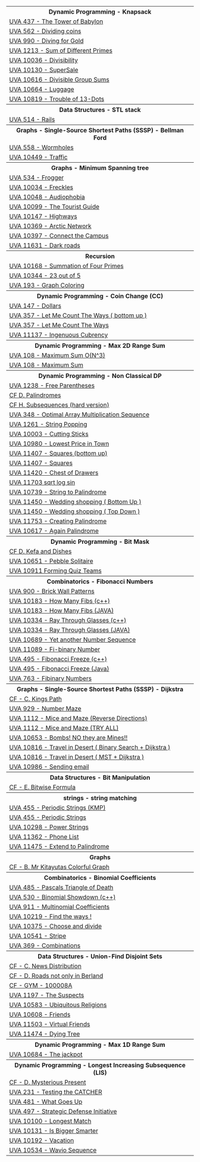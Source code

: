 <html>
<body>
<table><tr>
<th>
Dynamic Programming - Knapsack
</th>
</tr>
<tr>
<td>
<a href="https://github.com/Ehab-Fawzy/Competitive-Programming/blob/master/Solving%20Paradigms/Dynamic%20Programming/Knapsack/UVA%20%20437%20-%20The%20Tower%20of%20Babylon.txt"> UVA  437 - The Tower of Babylon</a>
</td>
</tr>
<tr>
<td>
<a href="https://github.com/Ehab-Fawzy/Competitive-Programming/blob/master/Solving%20Paradigms/Dynamic%20Programming/Knapsack/UVA%20%20562%20-%20Dividing%20coins.txt"> UVA  562 - Dividing coins</a>
</td>
</tr>
<tr>
<td>
<a href="https://github.com/Ehab-Fawzy/Competitive-Programming/blob/master/Solving%20Paradigms/Dynamic%20Programming/Knapsack/UVA%20%20990%20-%20Diving%20for%20Gold.txt"> UVA  990 - Diving for Gold</a>
</td>
</tr>
<tr>
<td>
<a href="https://github.com/Ehab-Fawzy/Competitive-Programming/blob/master/Solving%20Paradigms/Dynamic%20Programming/Knapsack/UVA%20%201213%20-%20Sum%20of%20Different%20Primes.txt"> UVA  1213 - Sum of Different Primes</a>
</td>
</tr>
<tr>
<td>
<a href="https://github.com/Ehab-Fawzy/Competitive-Programming/blob/master/Solving%20Paradigms/Dynamic%20Programming/Knapsack/UVA%20%2010036%20-%20Divisibility.txt"> UVA  10036 - Divisibility</a>
</td>
</tr>
<tr>
<td>
<a href="https://github.com/Ehab-Fawzy/Competitive-Programming/blob/master/Solving%20Paradigms/Dynamic%20Programming/Knapsack/UVA%20%2010130%20-%20SuperSale.txt"> UVA  10130 - SuperSale</a>
</td>
</tr>
<tr>
<td>
<a href="https://github.com/Ehab-Fawzy/Competitive-Programming/blob/master/Solving%20Paradigms/Dynamic%20Programming/Knapsack/UVA%20%2010616%20-%20Divisible%20Group%20Sums.txt"> UVA  10616 - Divisible Group Sums</a>
</td>
</tr>
<tr>
<td>
<a href="https://github.com/Ehab-Fawzy/Competitive-Programming/blob/master/Solving%20Paradigms/Dynamic%20Programming/Knapsack/UVA%20%2010664%20-%20Luggage.txt"> UVA  10664 - Luggage</a>
</td>
</tr>
<tr>
<td>
<a href="https://github.com/Ehab-Fawzy/Competitive-Programming/blob/master/Solving%20Paradigms/Dynamic%20Programming/Knapsack/UVA%20%2010819%20-%20Trouble%20of%2013-Dots.txt"> UVA  10819 - Trouble of 13-Dots</a>
</td>
</tr>
<tr>
<th>
Data Structures - STL stack
</th>
</tr>
<tr>
<td>
<a href="https://github.com/Ehab-Fawzy/Competitive-Programming/blob/master/Data%20Structures/STL%20stack/UVA%20%20514%20-%20Rails.txt"> UVA  514 - Rails</a>
</td>
</tr>
<tr>
<th>
Graphs - Single-Source Shortest Paths (SSSP) -  Bellman Ford
</th>
</tr>
<tr>
<td>
<a href="https://github.com/Ehab-Fawzy/Competitive-Programming/blob/master/Graphs/Single-Source%20Shortest%20Paths%20(SSSP)/On%20Weighted%20Graph%20%5B%20Bellman%20Ford%20%5D/UVA%20%20558%20-%20Wormholes.txt"> UVA  558 - Wormholes</a>
</td>
</tr>
<tr>
<td>
<a href="https://github.com/Ehab-Fawzy/Competitive-Programming/blob/master/Graphs/Single-Source%20Shortest%20Paths%20(SSSP)/On%20Weighted%20Graph%20%5B%20Bellman%20Ford%20%5D/UVA%20%2010449%20-%20Traffic%20.txt"> UVA  10449 - Traffic </a>
</td>
</tr>
<tr>
<th>
Graphs - Minimum Spanning tree
</th>
</tr>
<tr>
<td>
<a href="https://github.com/Ehab-Fawzy/Competitive-Programming/blob/master/Graphs/Minimum%20Spanning%20tree/UVA%20%20534%20-%20Frogger.txt"> UVA  534 - Frogger</a>
</td>
</tr>
<tr>
<td>
<a href="https://github.com/Ehab-Fawzy/Competitive-Programming/blob/master/Graphs/Minimum%20Spanning%20tree/UVA%20%2010034%20-%20Freckles.txt"> UVA  10034 - Freckles</a>
</td>
</tr>
<tr>
<td>
<a href="https://github.com/Ehab-Fawzy/Competitive-Programming/blob/master/Graphs/Minimum%20Spanning%20tree/UVA%20%2010048%20-%20Audiophobia.txt"> UVA  10048 - Audiophobia</a>
</td>
</tr>
<tr>
<td>
<a href="https://github.com/Ehab-Fawzy/Competitive-Programming/blob/master/Graphs/Minimum%20Spanning%20tree/UVA%20%2010099%20-%20The%20Tourist%20Guide.txt"> UVA  10099 - The Tourist Guide</a>
</td>
</tr>
<tr>
<td>
<a href="https://github.com/Ehab-Fawzy/Competitive-Programming/blob/master/Graphs/Minimum%20Spanning%20tree/UVA%20%2010147%20-%20Highways.txt"> UVA  10147 - Highways</a>
</td>
</tr>
<tr>
<td>
<a href="https://github.com/Ehab-Fawzy/Competitive-Programming/blob/master/Graphs/Minimum%20Spanning%20tree/UVA%20%2010369%20-%20Arctic%20Network.txt"> UVA  10369 - Arctic Network</a>
</td>
</tr>
<tr>
<td>
<a href="https://github.com/Ehab-Fawzy/Competitive-Programming/blob/master/Graphs/Minimum%20Spanning%20tree/UVA%20%2010397%20-%20Connect%20the%20Campus.txt"> UVA  10397 - Connect the Campus</a>
</td>
</tr>
<tr>
<td>
<a href="https://github.com/Ehab-Fawzy/Competitive-Programming/blob/master/Graphs/Minimum%20Spanning%20tree/UVA%20%2011631%20-%20Dark%20roads.txt"> UVA  11631 - Dark roads</a>
</td>
</tr>
<tr>
<th>
Recursion
</th>
</tr>
<tr>
<td>
<a href="https://github.com/Ehab-Fawzy/Competitive-Programming/blob/master/Solving%20Paradigms/Recursion/UVA%20%2010168%20-%20Summation%20of%20Four%20Primes.txt"> UVA  10168 - Summation of Four Primes</a>
</td>
</tr>
<tr>
<td>
<a href="https://github.com/Ehab-Fawzy/Competitive-Programming/blob/master/Solving%20Paradigms/Recursion/UVA%20%2010344%20-%2023%20out%20of%205%20.txt"> UVA  10344 - 23 out of 5 </a>
</td>
</tr>
<tr>
<td>
<a href="https://github.com/Ehab-Fawzy/Competitive-Programming/blob/master/Solving%20Paradigms/Recursion/UVA%20193%20-%20Graph%20Coloring.txt"> UVA 193 - Graph Coloring</a>
</td>
</tr>
<tr>
<th>
Dynamic Programming - Coin Change (CC)
</th>
</tr>
<tr>
<td>
<a href="https://github.com/Ehab-Fawzy/Competitive-Programming/blob/master/Solving%20Paradigms/Dynamic%20Programming/Coin%20Change%20(CC)/UVA%20%20147%20-%20Dollars.txt"> UVA  147 - Dollars</a>
</td>
</tr>
<tr>
<td>
<a href="https://github.com/Ehab-Fawzy/Competitive-Programming/blob/master/Solving%20Paradigms/Dynamic%20Programming/Coin%20Change%20(CC)/UVA%20%20357%20-%20Let%20Me%20Count%20The%20Ways%20(%20bottom%20up%20).txt"> UVA  357 - Let Me Count The Ways ( bottom up )</a>
</td>
</tr>
<tr>
<td>
<a href="https://github.com/Ehab-Fawzy/Competitive-Programming/blob/master/Solving%20Paradigms/Dynamic%20Programming/Coin%20Change%20(CC)/UVA%20%20357%20-%20Let%20Me%20Count%20The%20Ways.txt"> UVA  357 - Let Me Count The Ways</a>
</td>
</tr>
<tr>
<td>
<a href="https://github.com/Ehab-Fawzy/Competitive-Programming/blob/master/Solving%20Paradigms/Dynamic%20Programming/Coin%20Change%20(CC)/UVA%20%2011137%20-%20Ingenuous%20Cubrency.txt"> UVA  11137 - Ingenuous Cubrency</a>
</td>
</tr>
<tr>
<th>
Dynamic Programming - Max 2D Range Sum
</th>
</tr>
<tr>
<td>
<a href="https://github.com/Ehab-Fawzy/Competitive-Programming/blob/master/Solving%20Paradigms/Dynamic%20Programming/Max%202D%20Range%20Sum/UVA%20%20108%20-%20Maximum%20Sum%20O(N%5E3).txt"> UVA  108 - Maximum Sum O(N^3)</a>
</td>
</tr>
<tr>
<td>
<a href="https://github.com/Ehab-Fawzy/Competitive-Programming/blob/master/Solving%20Paradigms/Dynamic%20Programming/Max%202D%20Range%20Sum/UVA%20%20108%20-%20Maximum%20Sum.txt"> UVA  108 - Maximum Sum</a>
</td>
</tr>
<tr>
<th>
Dynamic Programming - Non Classical DP
</th>
</tr>
<tr>
<td>
<a href="https://github.com/Ehab-Fawzy/Competitive-Programming/blob/master/Solving%20Paradigms/Dynamic%20Programming/Non%20Classical%20DP/Advance%20DP/UVA%20%201238%20-%20Free%20Parentheses.txt"> UVA  1238 - Free Parentheses</a>
</td>
</tr>
<tr>
<td>
<a href="https://github.com/Ehab-Fawzy/Competitive-Programming/blob/master/Solving%20Paradigms/Dynamic%20Programming/Non%20Classical%20DP/The%20Easier%20Ones/CF%20%20D.%20Palindromes.txt"> CF  D. Palindromes</a>
</td>
</tr>
<tr>
<td>
<a href="https://github.com/Ehab-Fawzy/Competitive-Programming/blob/master/Solving%20Paradigms/Dynamic%20Programming/Non%20Classical%20DP/The%20Easier%20Ones/CF%20%20H.%20Subsequences%20(hard%20version).txt"> CF  H. Subsequences (hard version)</a>
</td>
</tr>
<tr>
<td>
<a href="https://github.com/Ehab-Fawzy/Competitive-Programming/blob/master/Solving%20Paradigms/Dynamic%20Programming/Non%20Classical%20DP/The%20Easier%20Ones/UVA%20%20348%20-%20Optimal%20Array%20Multiplication%20Sequence.txt"> UVA  348 - Optimal Array Multiplication Sequence</a>
</td>
</tr>
<tr>
<td>
<a href="https://github.com/Ehab-Fawzy/Competitive-Programming/blob/master/Solving%20Paradigms/Dynamic%20Programming/Non%20Classical%20DP/The%20Easier%20Ones/UVA%20%201261%20-%20String%20Popping.txt"> UVA  1261 - String Popping</a>
</td>
</tr>
<tr>
<td>
<a href="https://github.com/Ehab-Fawzy/Competitive-Programming/blob/master/Solving%20Paradigms/Dynamic%20Programming/Non%20Classical%20DP/The%20Easier%20Ones/UVA%20%2010003%20-%20Cutting%20Sticks.txt"> UVA  10003 - Cutting Sticks</a>
</td>
</tr>
<tr>
<td>
<a href="https://github.com/Ehab-Fawzy/Competitive-Programming/blob/master/Solving%20Paradigms/Dynamic%20Programming/Non%20Classical%20DP/The%20Easier%20Ones/UVA%20%2010980%20-%20Lowest%20Price%20in%20Town.txt"> UVA  10980 - Lowest Price in Town</a>
</td>
</tr>
<tr>
<td>
<a href="https://github.com/Ehab-Fawzy/Competitive-Programming/blob/master/Solving%20Paradigms/Dynamic%20Programming/Non%20Classical%20DP/The%20Easier%20Ones/UVA%20%2011407%20-%20Squares%20(bottom%20up).txt"> UVA  11407 - Squares (bottom up)</a>
</td>
</tr>
<tr>
<td>
<a href="https://github.com/Ehab-Fawzy/Competitive-Programming/blob/master/Solving%20Paradigms/Dynamic%20Programming/Non%20Classical%20DP/The%20Easier%20Ones/UVA%20%2011407%20-%20Squares.txt"> UVA  11407 - Squares</a>
</td>
</tr>
<tr>
<td>
<a href="https://github.com/Ehab-Fawzy/Competitive-Programming/blob/master/Solving%20Paradigms/Dynamic%20Programming/Non%20Classical%20DP/The%20Easier%20Ones/UVA%20%2011420%20-%20Chest%20of%20Drawers.txt"> UVA  11420 - Chest of Drawers</a>
</td>
</tr>
<tr>
<td>
<a href="https://github.com/Ehab-Fawzy/Competitive-Programming/blob/master/Solving%20Paradigms/Dynamic%20Programming/Non%20Classical%20DP/The%20Easier%20Ones/UVA%20%2011703%20sqrt%20log%20sin.txt"> UVA  11703 sqrt log sin</a>
</td>
</tr>
<tr>
<td>
<a href="https://github.com/Ehab-Fawzy/Competitive-Programming/blob/master/Solving%20Paradigms/Dynamic%20Programming/Problems%20Solutions/UVA%20%2010739%20-%20String%20to%20Palindrome.txt"> UVA  10739 - String to Palindrome</a>
</td>
</tr>
<tr>
<td>
<a href="https://github.com/Ehab-Fawzy/Competitive-Programming/blob/master/Solving%20Paradigms/Dynamic%20Programming/Problems%20Solutions/UVA%20%2011450%20-%20Wedding%20shopping%20(%20Bottom%20Up%20).txt"> UVA  11450 - Wedding shopping ( Bottom Up )</a>
</td>
</tr>
<tr>
<td>
<a href="https://github.com/Ehab-Fawzy/Competitive-Programming/blob/master/Solving%20Paradigms/Dynamic%20Programming/Problems%20Solutions/UVA%20%2011450%20-%20Wedding%20shopping%20(%20Top%20%20Down%20).txt"> UVA  11450 - Wedding shopping ( Top  Down )</a>
</td>
</tr>
<tr>
<td>
<a href="https://github.com/Ehab-Fawzy/Competitive-Programming/blob/master/Solving%20Paradigms/Dynamic%20Programming/Problems%20Solutions/UVA%20%2011753%20-%20Creating%20Palindrome.txt"> UVA 11753 - Creating Palindrome</a>
</td>
</tr>
<tr>
<td>
<a href="https://onlinejudge.org/index.php?option=com_onlinejudge&Itemid=8&page=show_problem&problem=1558"> UVA 10617 - Again Palindrome</a>
</td>
</tr>
<tr>
<th>
Dynamic Programming - Bit Mask
</th>
</tr>
<tr>
<td>
<a href="https://github.com/Ehab-Fawzy/Competitive-Programming/blob/master/Solving%20Paradigms/Dynamic%20Programming/Bit%20Mask/CF%20%20D.%20Kefa%20and%20Dishes.txt"> CF  D. Kefa and Dishes</a>
</td>
</tr>
<tr>
<td>
<a href="https://github.com/Ehab-Fawzy/Competitive-Programming/blob/master/Solving%20Paradigms/Dynamic%20Programming/Bit%20Mask/UVA%20%2010651%20-%20Pebble%20Solitaire.txt"> UVA  10651 - Pebble Solitaire</a>
</td>
</tr>
<tr>
<td>
<a href="https://github.com/Ehab-Fawzy/Competitive-Programming/blob/master/Solving%20Paradigms/Dynamic%20Programming/Bit%20Mask/UVA%20%2010911%20Forming%20Quiz%20Teams.txt"> UVA  10911 Forming Quiz Teams</a>
</td>
</tr>
<tr>
<th>
Combinatorics - Fibonacci Numbers
</th>
</tr>
<tr>
<td>
<a href="https://github.com/Ehab-Fawzy/Competitive-Programming/blob/master/Mathematics/Combinatorics/Fibonacci%20Numbers/UVA%20%20900%20-%20Brick%20Wall%20Patterns.txt"> UVA  900 - Brick Wall Patterns</a>
</td>
</tr>
<tr>
<td>
<a href="https://github.com/Ehab-Fawzy/Competitive-Programming/blob/master/Mathematics/Combinatorics/Fibonacci%20Numbers/UVA%20%2010183%20-%20How%20Many%20Fibs%20(c%2B%2B).txt"> UVA  10183 - How Many Fibs (c++)</a>
</td>
</tr>
<tr>
<td>
<a href="https://github.com/Ehab-Fawzy/Competitive-Programming/blob/master/Mathematics/Combinatorics/Fibonacci%20Numbers/UVA%20%2010334%20-%20Ray%20Through%20Glasses%20(JAVA).txt"> UVA  10183 - How Many Fibs (JAVA)</a>
</td>
</tr>
<tr>
<td>
<a href="https://github.com/Ehab-Fawzy/Competitive-Programming/blob/master/Mathematics/Combinatorics/Fibonacci%20Numbers/UVA%20%2010334%20-%20Ray%20Through%20Glasses%20(c%2B%2B).txt"> UVA  10334 - Ray Through Glasses (c++)</a>
</td>
</tr>
<tr>
<td>
<a href="https://github.com/Ehab-Fawzy/Competitive-Programming/blob/master/Mathematics/Combinatorics/Fibonacci%20Numbers/UVA%20%2010334%20-%20Ray%20Through%20Glasses%20(JAVA).txt"> UVA  10334 - Ray Through Glasses (JAVA)</a>
</td>
</tr>
<tr>
<td>
<a href="https://github.com/Ehab-Fawzy/Competitive-Programming/blob/master/Mathematics/Combinatorics/Fibonacci%20Numbers/UVA%20%2010689%20-%20Yet%20another%20Number%20Sequence.txt"> UVA  10689 - Yet another Number Sequence</a>
</td>
</tr>
<tr>
<td>
<a href="https://github.com/Ehab-Fawzy/Competitive-Programming/blob/master/Mathematics/Combinatorics/Fibonacci%20Numbers/UVA%20%2011089%20-%20Fi-binary%20Number.txt"> UVA  11089 - Fi-binary Number</a>
</td>
</tr>
<tr>
<td>
<a href="https://github.com/Ehab-Fawzy/Competitive-Programming/blob/master/Mathematics/Combinatorics/Fibonacci%20Numbers/UVA%20495%20-%20Fibonacci%20Freeze%20(c%2B%2B).txt"> UVA 495 - Fibonacci Freeze (c++)</a>
</td>
</tr>
<tr>
<td>
<a href="https://github.com/Ehab-Fawzy/Competitive-Programming/blob/master/Mathematics/Combinatorics/Fibonacci%20Numbers/UVA%20495%20-%20Fibonacci%20Freeze%20(Java).txt"> UVA 495 - Fibonacci Freeze (Java)</a>
</td>
</tr>
<tr>
<td>
<a href="https://github.com/Ehab-Fawzy/Competitive-Programming/blob/master/Mathematics/Combinatorics/Fibonacci%20Numbers/UVA%20763%20-%20Fibinary%20Numbers.txt"> UVA 763 - Fibinary Numbers</a>
</td>
</tr>
<tr>
<th>
Graphs - Single-Source Shortest Paths (SSSP) -  Dijkstra
</th>
</tr>
<tr>
<td>
<a href="https://github.com/Ehab-Fawzy/Competitive-Programming/blob/master/Graphs/Single-Source%20Shortest%20Paths%20(SSSP)/On%20Weighted%20Graph%20%5B%20Dijkstra%20%5D/CF%20-%20C.%20Kings%20Path.txt"> CF - C. Kings Path</a>
</td>
</tr>
<tr>
<td>
<a href="https://github.com/Ehab-Fawzy/Competitive-Programming/blob/master/Graphs/Single-Source%20Shortest%20Paths%20(SSSP)/On%20Weighted%20Graph%20%5B%20Dijkstra%20%5D/UVA%20%20929%20-%20Number%20Maze.txt"> UVA  929 - Number Maze</a>
</td>
</tr>
<tr>
<td>
<a href="https://github.com/Ehab-Fawzy/Competitive-Programming/blob/master/Graphs/Single-Source%20Shortest%20Paths%20(SSSP)/On%20Weighted%20Graph%20%5B%20Dijkstra%20%5D/UVA%20%201112%20-%20Mice%20and%20Maze%20(Reverse%20Directions).txt"> UVA  1112 - Mice and Maze (Reverse Directions)</a>
</td>
</tr>
<tr>
<td>
<a href="https://github.com/Ehab-Fawzy/Competitive-Programming/blob/master/Graphs/Single-Source%20Shortest%20Paths%20(SSSP)/On%20Weighted%20Graph%20%5B%20Dijkstra%20%5D/UVA%20%201112%20-%20Mice%20and%20Maze%20(TRY%20ALL).txt"> UVA  1112 - Mice and Maze (TRY ALL)</a>
</td>
</tr>
<tr>
<td>
<a href="https://github.com/Ehab-Fawzy/Competitive-Programming/blob/master/Graphs/Single-Source%20Shortest%20Paths%20(SSSP)/On%20Weighted%20Graph%20%5B%20Dijkstra%20%5D/UVA%20%2010653%20-%20Bombs!%20NO%20they%20are%20Mines!!.txt"> UVA  10653 - Bombs! NO they are Mines!!</a>
</td>
</tr>
<tr>
<td>
<a href="https://github.com/Ehab-Fawzy/Competitive-Programming/blob/master/Graphs/Single-Source%20Shortest%20Paths%20(SSSP)/On%20Weighted%20Graph%20%5B%20Dijkstra%20%5D/UVA%20%2010816%20-%20Travel%20in%20Desert%20(%20Binary%20Search%20%2B%20Dijkstra%20).txt"> UVA  10816 - Travel in Desert ( Binary Search + Dijkstra )</a>
</td>
</tr>
<tr>
<td>
<a href="https://github.com/Ehab-Fawzy/Competitive-Programming/blob/master/Graphs/Single-Source%20Shortest%20Paths%20(SSSP)/On%20Weighted%20Graph%20%5B%20Dijkstra%20%5D/UVA%20%2010816%20-%20Travel%20in%20Desert%20(%20MST%20%2B%20Dijkstra%20).txt"> UVA  10816 - Travel in Desert ( MST + Dijkstra )</a>
</td>
</tr>
<tr>
<td>
<a href="https://github.com/Ehab-Fawzy/Competitive-Programming/blob/master/Graphs/Single-Source%20Shortest%20Paths%20(SSSP)/On%20Weighted%20Graph%20%5B%20Dijkstra%20%5D/UVA%20%2010986%20-%20Sending%20email.txt"> UVA  10986 - Sending email</a>
</td>
</tr>
<tr>
<th>
Data Structures - Bit Manipulation
</th>
</tr>
<tr>
<td>
<a href="https://github.com/Ehab-Fawzy/Competitive-Programming/blob/master/Data%20Structures/Bit%20Manipulation/CF%20-%20E.%20Bitwise%20Formula.txt"> CF - E. Bitwise Formula</a>
</td>
</tr>
<tr>
<th>
strings - string matching
</th>
</tr>
<tr>
<td>
<a href="https://github.com/Ehab-Fawzy/Competitive-Programming/blob/master/string%20process/string%20matching/UVA%20%20455%20-%20Periodic%20Strings%20(KMP).txt"> UVA  455 - Periodic Strings (KMP)</a>
</td>
</tr>
<tr>
<td>
<a href="https://github.com/Ehab-Fawzy/Competitive-Programming/blob/master/string%20process/string%20matching/uva%20%20455%20-%20Periodic%20Strings.txt"> UVA  455 - Periodic Strings</a>
</td>
</tr>
<tr>
<td>
<a href="https://github.com/Ehab-Fawzy/Competitive-Programming/blob/master/string%20process/string%20matching/UVA%20%2010298%20-%20Power%20Strings.txt"> UVA  10298 - Power Strings</a>
</td>
</tr>
<tr>
<td>
<a href="https://github.com/Ehab-Fawzy/Competitive-Programming/blob/master/string%20process/string%20matching/UVA%20%2011362%20-%20Phone%20List.txt"> UVA  11362 - Phone List</a>
</td>
</tr>
<tr>
<td>
<a href="https://github.com/Ehab-Fawzy/Competitive-Programming/blob/master/string%20process/string%20matching/UVA%20%2011475%20-%20Extend%20to%20Palindrome.txt"> UVA  11475 - Extend to Palindrome</a>
</td>
</tr>
<tr>
<th>
Graphs
</th>
</tr>
<tr>
<td>
<a href="https://github.com/Ehab-Fawzy/Competitive-Programming/blob/master/Graphs/Basic%20Algorithms/CF%20-%20%20B.%20Mr%20Kitayutas%20Colorful%20Graph%20.txt"> CF -  B. Mr Kitayutas Colorful Graph </a>
</td>
</tr>
<tr>
<th>
Combinatorics - Binomial Coefficients
</th>
</tr>
<tr>
<td>
<a href="https://github.com/Ehab-Fawzy/Competitive-Programming/blob/master/Mathematics/Combinatorics/Binomial%20Coefficients/UVA%20%20485%20-%20Pascals%20Triangle%20of%20Death.txt"> UVA  485 - Pascals Triangle of Death</a>
</td>
</tr>
<tr>
<td>
<a href="https://github.com/Ehab-Fawzy/Competitive-Programming/blob/master/Mathematics/Combinatorics/Binomial%20Coefficients/UVA%20%20530%20-%20Binomial%20Showdown%20(c%2B%2B).txt"> UVA  530 - Binomial Showdown (c++)</a>
</td>
</tr>
<tr>
<td>
<a href="https://github.com/Ehab-Fawzy/Competitive-Programming/blob/master/Mathematics/Combinatorics/Binomial%20Coefficients/UVA%20%20911%20-%20Multinomial%20Coefficients.txt"> UVA  911 - Multinomial Coefficients</a>
</td>
</tr>
<tr>
<td>
<a href="https://github.com/Ehab-Fawzy/Competitive-Programming/blob/master/Mathematics/Combinatorics/Binomial%20Coefficients/UVA%20%2010219%20-%20Find%20the%20ways%20!.txt"> UVA  10219 - Find the ways !</a>
</td>
</tr>
<tr>
<td>
<a href="https://github.com/Ehab-Fawzy/Competitive-Programming/blob/master/Mathematics/Combinatorics/Binomial%20Coefficients/UVA%20%2010375%20-%20Choose%20and%20divide.txt"> UVA  10375 - Choose and divide</a>
</td>
</tr>
<tr>
<td>
<a href="https://github.com/Ehab-Fawzy/Competitive-Programming/blob/master/Mathematics/Combinatorics/Binomial%20Coefficients/UVA%20%2010541%20-%20Stripe.txt"> UVA  10541 - Stripe</a>
</td>
</tr>
<tr>
<td>
<a href="https://github.com/Ehab-Fawzy/Competitive-Programming/blob/master/Mathematics/Combinatorics/Binomial%20Coefficients/UVA%20369%20-%20Combinations.txt"> UVA 369 - Combinations</a>
</td>
</tr>
<tr>
<th>
Data Structures - Union-Find Disjoint Sets
</th>
</tr>
<tr>
<td>
<a href="https://github.com/Ehab-Fawzy/Competitive-Programming/blob/master/Data%20Structures/Union-Find%20Disjoint%20Sets/CF%20-%20C.%20News%20Distribution%20.txt"> CF - C. News Distribution </a>
</td>
</tr>
<tr>
<td>
<a href="https://github.com/Ehab-Fawzy/Competitive-Programming/blob/master/Data%20Structures/Union-Find%20Disjoint%20Sets/CF%20-%20D.%20Roads%20not%20only%20in%20Berland.txt"> CF - D. Roads not only in Berland</a>
</td>
</tr>
<tr>
<td>
<a href="https://github.com/Ehab-Fawzy/Competitive-Programming/blob/master/Data%20Structures/Union-Find%20Disjoint%20Sets/CF%20-%20GYM%20-%20100008A.txt"> CF - GYM - 100008A</a>
</td>
</tr>
<tr>
<td>
<a href="https://github.com/Ehab-Fawzy/Competitive-Programming/blob/master/Data%20Structures/Union-Find%20Disjoint%20Sets/UVA%20%201197%20-%20The%20Suspects.txt"> UVA  1197 - The Suspects</a>
</td>
</tr>
<tr>
<td>
<a href="https://github.com/Ehab-Fawzy/Competitive-Programming/blob/master/Data%20Structures/Union-Find%20Disjoint%20Sets/UVA%20%2010583%20-%20Ubiquitous%20Religions.txt"> UVA  10583 - Ubiquitous Religions</a>
</td>
</tr>
<tr>
<td>
<a href="https://github.com/Ehab-Fawzy/Competitive-Programming/blob/master/Data%20Structures/Union-Find%20Disjoint%20Sets/UVA%20%2010608%20-%20Friends.txt"> UVA  10608 - Friends</a>
</td>
</tr>
<tr>
<td>
<a href="https://github.com/Ehab-Fawzy/Competitive-Programming/blob/master/Data%20Structures/Union-Find%20Disjoint%20Sets/UVA%20%2011503%20-%20Virtual%20Friends.txt"> UVA  11503 - Virtual Friends</a>
</td>
</tr>
<tr>
<td>
<a href="https://github.com/Ehab-Fawzy/Competitive-Programming/blob/master/Data%20Structures/Union-Find%20Disjoint%20Sets/UVA%2011474%20-%20Dying%20Tree.txt"> UVA 11474 - Dying Tree</a>
</td>
</tr>
<tr>
<th>
Dynamic Programming - Max 1D Range Sum
</th>
</tr>
<tr>
<td>
<a href="https://github.com/Ehab-Fawzy/Competitive-Programming/tree/master/Solving%20Paradigms/Dynamic%20Programming/Max%201D%20Range%20Sum"> UVA  10684 - The jackpot</a>
</td>
</tr>
<tr>
<th>
Dynamic Programming - Longest Increasing Subsequence (LIS)
</th>
</tr>
<tr>
<td>
<a href="https://github.com/Ehab-Fawzy/Competitive-Programming/blob/master/Solving%20Paradigms/Dynamic%20Programming/Longest%20Increasing%20Subsequence%20(LIS)/CF%20-%20D.%20Mysterious%20Present.txt"> CF - D. Mysterious Present</a>
</td>
</tr>
<tr>
<td>
<a href="https://github.com/Ehab-Fawzy/Competitive-Programming/blob/master/Solving%20Paradigms/Dynamic%20Programming/Longest%20Increasing%20Subsequence%20(LIS)/UVA%20%20231%20-%20Testing%20the%20CATCHER.txt"> UVA  231 - Testing the CATCHER</a>
</td>
</tr>
<tr>
<td>
<a href="https://github.com/Ehab-Fawzy/Competitive-Programming/blob/master/Solving%20Paradigms/Dynamic%20Programming/Longest%20Increasing%20Subsequence%20(LIS)/UVA%20%20481%20-%20What%20Goes%20Up.txt"> UVA  481 - What Goes Up</a>
</td>
</tr>
<tr>
<td>
<a href="https://github.com/Ehab-Fawzy/Competitive-Programming/blob/master/Solving%20Paradigms/Dynamic%20Programming/Longest%20Increasing%20Subsequence%20(LIS)/UVA%20%20497%20-%20Strategic%20Defense%20Initiative.txt"> UVA  497 - Strategic Defense Initiative</a>
</td>
</tr>
<tr>
<td>
<a href="https://github.com/Ehab-Fawzy/Competitive-Programming/blob/master/Solving%20Paradigms/Dynamic%20Programming/Longest%20Increasing%20Subsequence%20(LIS)/UVA%20%2010100%20-%20Longest%20Match.txt"> UVA  10100 - Longest Match</a>
</td>
</tr>
<tr>
<td>
<a href="https://github.com/Ehab-Fawzy/Competitive-Programming/blob/master/Solving%20Paradigms/Dynamic%20Programming/Longest%20Increasing%20Subsequence%20(LIS)/UVA%20%2010131%20-%20Is%20Bigger%20Smarter.txt"> UVA  10131 - Is Bigger Smarter</a>
</td>
</tr>
<tr>
<td>
<a href="https://github.com/Ehab-Fawzy/Competitive-Programming/blob/master/Solving%20Paradigms/Dynamic%20Programming/Longest%20Increasing%20Subsequence%20(LIS)/UVA%20%2010192%20-%20Vacation.txt"> UVA  10192 - Vacation</a>
</td>
</tr>
<tr>
<td>
<a href="https://github.com/Ehab-Fawzy/Competitive-Programming/blob/master/Solving%20Paradigms/Dynamic%20Programming/Longest%20Increasing%20Subsequence%20(LIS)/UVA%20%2010534%20-%20Wavio%20Sequence.txt"> UVA  10534 - Wavio Sequence</a>
</td>
</tr>
</table>
</body>
</html>